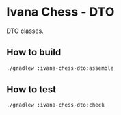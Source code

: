 # Ivana Chess - DTO

DTO classes.

## How to build

```bash
./gradlew :ivana-chess-dto:assemble
```

## How to test

```bash
./gradlew :ivana-chess-dto:check
```
